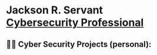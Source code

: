 <h1>Jackson R. Servant <br/><a href="https://github.com/jacksonrservant">Cybersecurity Professional</a>

<h2>👨‍💻 Cyber Security Projects (personal):</h2>

[linkedin]: [https://www.linkedin.com/in/jackson-servant-ba226916a/]
